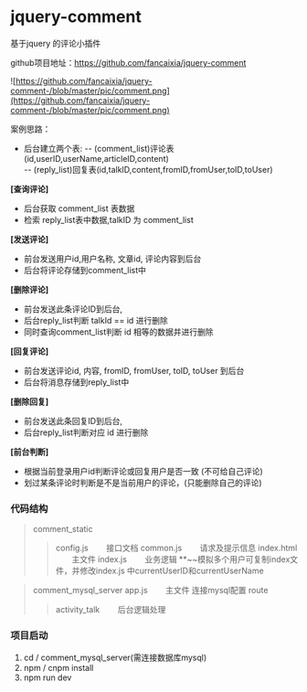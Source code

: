 # jquery-comment
基于jquery  的评论小插件

github项目地址：https://github.com/fancaixia/jquery-comment


![https://github.com/fancaixia/jquery-comment-/blob/master/pic/comment.png](https://github.com/fancaixia/jquery-comment-/blob/master/pic/comment.png)

案例思路：

- 后台建立两个表:
-- (comment_list)评论表(id,userID,userName,articleID,content)  <br/>
-- (reply_list)回复表(id,talkID,content,fromID,fromUser,toID,toUser)  <br/>

**[查询评论]**
- 后台获取 comment_list 表数据
- 检索 reply_list表中数据,talkID 为 comment_list

**[发送评论]**
- 前台发送用户id,用户名称, 文章id, 评论内容到后台
- 后台将评论存储到comment_list中

**[删除评论]**
- 前台发送此条评论ID到后台,
- 后台reply_list判断 talkId == id 进行删除
- 同时查询comment_list判断 id 相等的数据并进行删除

**[回复评论]**
- 前台发送评论id, 内容, fromID, fromUser, toID, toUser 到后台
- 后台将消息存储到reply_list中

**[删除回复]**
- 前台发送此条回复ID到后台,
- 后台reply_list判断对应 id 进行删除

**[前台判断]**
- 根据当前登录用户id判断评论或回复用户是否一致 (不可给自己评论)
- 划过某条评论时判断是不是当前用户的评论，(只能删除自己的评论)


### 代码结构
> comment_static 
>> config.js &nbsp;&nbsp;&nbsp;&nbsp;&nbsp;&nbsp; 接口文档
>> common.js &nbsp;&nbsp;&nbsp;&nbsp;&nbsp;&nbsp; 请求及提示信息
>> index.html &nbsp;&nbsp;&nbsp;&nbsp;&nbsp;&nbsp; 主文件
>> index.js &nbsp;&nbsp;&nbsp;&nbsp;&nbsp;&nbsp;  业务逻辑
**~~模拟多个用户可复制index文件，并修改index.js 中currentUserID和currentUserName

> comment_mysql_server 
> app.js &nbsp;&nbsp;&nbsp;&nbsp;&nbsp;&nbsp; 主文件  连接mysql配置
> route
>> activity_talk  &nbsp;&nbsp;&nbsp;&nbsp;&nbsp;&nbsp; 后台逻辑处理

### 项目启动  

 1. cd / comment_mysql_server(需连接数据库mysql)
 2. npm / cnpm install 
 3. npm run dev




 
